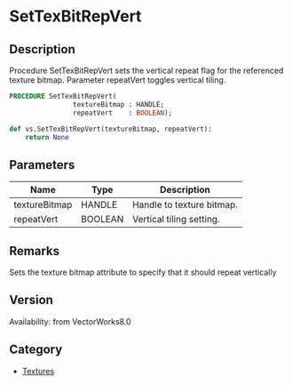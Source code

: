 # SetTexBitRepVert

## Description
Procedure SetTexBitRepVert  sets the vertical repeat flag for the referenced texture bitmap. Parameter repeatVert toggles vertical tiling.

```pascal
PROCEDURE SetTexBitRepVert(
				textureBitmap : HANDLE;
				repeatVert    : BOOLEAN);
```

```python
def vs.SetTexBitRepVert(textureBitmap, repeatVert):
    return None
```

## Parameters
|Name|Type|Description|
|---|---|---|
|textureBitmap|HANDLE|Handle to texture bitmap.|
|repeatVert|BOOLEAN|Vertical tiling setting.|

## Remarks
Sets the texture bitmap attribute to specify that it should repeat vertically

## Version
Availability: from VectorWorks8.0

## Category
* [Textures](../Categories/Textures.md)
